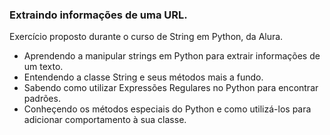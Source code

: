 <h3>Extraindo informações de uma URL.</h3>

Exercício proposto durante o curso de String em Python, da Alura.

- Aprendendo a manipular strings em Python para extrair informações de um texto.
- Entendendo a classe String e seus métodos mais a fundo.
- Sabendo como utilizar Expressões Regulares no Python para encontrar padrões.
- Conheçendo os métodos especiais do Python e como utilizá-los para adicionar comportamento à sua classe.
